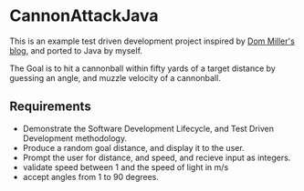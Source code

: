 CannonAttackJava
================

This is an example test driven development project inspired by [Dom Miller's blog][1], and ported to Java by myself.

The Goal is to hit a cannonball within fifty yards of a target distance by guessing an angle, and muzzle velocity of a cannonball.

Requirements
---

- Demonstrate the Software Development Lifecycle, and Test Driven Development methodology.
- Produce a random goal distance, and display it to the user.
- Prompt the user for distance, and speed, and recieve input as integers.
- validate speed between 1 and the speed of light in m/s
- accept angles from 1 to 90 degrees.

[1]: http://www.c-sharpcorner.com/uploadfile/dommym/a-test-driven-development-tutorial-in-C-Sharp-4-0/
